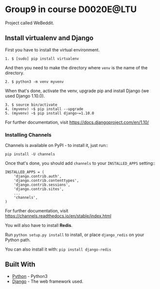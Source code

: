 # Group9 in course D0020E@LTU
Project called WeBeddit.
## Install virtualenv and Django
First you have to install the virtual environment.
```
1. $ [sudo] pip install virtualenv
```
And then you need to make the directory where ```venv``` is the name of the directory.
```
2. $ python3 -m venv myvenv
```
When that's done, activate the venv, upgrade pip and install Django (we used Django 1.10.0).
```
3. $ source bin/activate
4. (myvenv) ~$ pip install --upgrade
5. (myvenv) ~$ pip install django~=1.10.0
```
For further documentation, visit https://docs.djangoproject.com/en/1.10/
### Installing Channels 

Channels is available on PyPI - to install it, just run::

    pip install -U channels

Once that's done, you should add ``channels`` to your
``INSTALLED_APPS`` setting::

    INSTALLED_APPS = (
        'django.contrib.auth',
        'django.contrib.contenttypes',
        'django.contrib.sessions',
        'django.contrib.sites',
        ...
        'channels',
    )
For further documentation, visit https://channels.readthedocs.io/en/stable/index.html

You will also have to install **Redis**.

Run ``python setup.py install`` to install,
or place ``django_redis`` on your Python path.

You can also install it with: ``pip install django-redis``

## Built With

* [Python](https://www.python.org/) - Python3 
* [Django](https://www.djangoproject.com/) - The web framework used.
